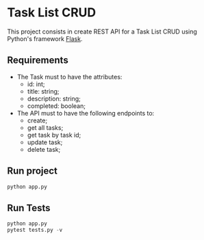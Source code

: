 # Task List CRUD

This project consists in create REST API for a Task List CRUD using Python's framework [Flask](https://flask.palletsprojects.com/en/3.0.x/).

## Requirements

- The Task must to have the attributes:
  - id: int;
  - title: string;
  - description: string;
  - completed: boolean;
- The API must to have the following endpoints to:
  - create;
  - get all tasks;
  - get task by task id;
  - update task;
  - delete task;

## Run project

```python
python app.py
```

## Run Tests

```python
python app.py
pytest tests.py -v
```
